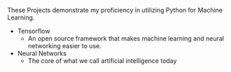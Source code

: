 These Projects demonstrate my proficiency in utilizing Python for Machine Learning.

- Tensorflow
  * An open source framework that makes machine learning and neural networking easier to use.   
- Neural Networks
  * The core of what we call artificial intelligence today
